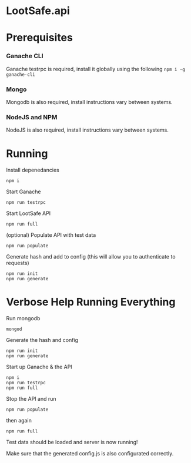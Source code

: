 # LootSafe.api

# Prerequisites 

### Ganache CLI
Ganache testrpc is required, install it globally using the following
`npm i -g ganache-cli`

### Mongo
Mongodb is also required, install instructions vary between systems.

### NodeJS and NPM
NodeJS is also required, install instructions vary between systems.

# Running

Install depenedancies 
```
npm i
```
Start Ganache
```
npm run testrpc
```
Start LootSafe API
```
npm run full
```

(optional)
Populate API with test data
```
npm run populate
```


Generate hash and add to config (this will allow you to authenticate to requests)
```
npm run init
npm run generate
```

# Verbose Help Running Everything

Run mongodb

```
mongod
```

Generate the hash and config

```
npm run init
npm run generate
```

Start up Ganache & the API

```
npm i 
npm run testrpc
npm run full
```

Stop the API and run

```
npm run populate
```

then again 

```
npm run full
```

Test data should be loaded and server is now running!

Make sure that the generated config.js is also configurated correctly.
